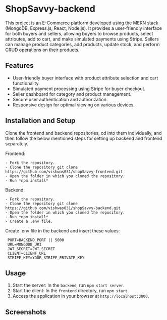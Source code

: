 # ShopSavvy-backend
This project is an E-Commerce platform developed using the MERN stack (MongoDB, Express.js, React, Node.js). It provides a user-friendly interface for both buyers and sellers, allowing buyers to browse products, select attributes, add to cart, and make simulated payments using Stripe. Sellers can manage product categories, add products, update stock, and perform CRUD operations on their products.

## Features

- User-friendly buyer interface with product attribute selection and cart functionality.
- Simulated payment processing using Stripe for buyer checkout.
- Seller dashboard for category and product management.
- Secure user authentication and authorization.
- Responsive design for optimal viewing on various devices.

## Installation and Setup
Clone the frontend and backend repositories, cd into them individually, and then follow the below mentioned steps for setting up backend and frontend separately.

Frontend:

    - Fork the repository.
    - Clone the repository git clone https://github.com/vishwas031/shopSavvy-frontend.git
    - Open the folder in which you cloned the repository.
    - Run *npm install*
    

Backend:

    - Fork the repository.
    - Clone the repository git clone https://github.com/vishwas031/shopSavvy-backend.git
    - Open the folder in which you cloned the repository.
    - Run *npm install*
    - Create a .env file.
Create .env file in the backend and insert these values:

   ```
    PORT=BACKEND_PORT || 5000
    URL=MONGODB_URI
    JWT_SECRET=JWT_SECRET
    CLIENT=CLIENT_URL
    STRIPE_KEY=YOUR_STRIPE_PRIVATE_KEY
   ```

## Usage

1. Start the server: In the `backend`, run `npm start server`.
2. Start the client: In the `frontend` directory, run `npm start`.
3. Access the application in your browser at `http://localhost:3000`.

## Screenshots
